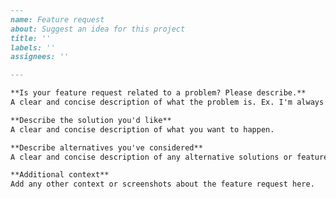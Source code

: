 ```markdown---name: Feature requestabout: Suggest an idea for this projecttitle: ''labels: ''assignees: ''---**Is your feature request related to a problem? Please describe.**A clear and concise description of what the problem is. Ex. I'm always frustrated when [...]**Describe the solution you'd like**A clear and concise description of what you want to happen.**Describe alternatives you've considered**A clear and concise description of any alternative solutions or features you've considered.**Additional context**Add any other context or screenshots about the feature request here.```